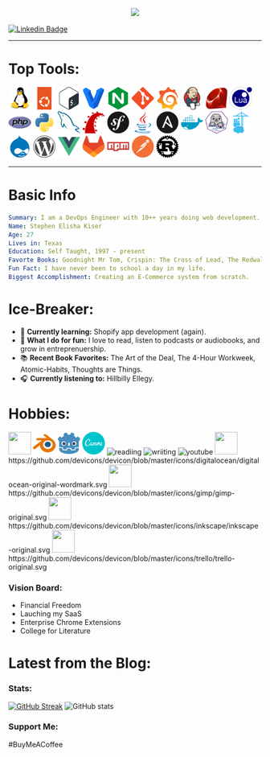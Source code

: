 <p align="center">
  <img src="https://capsule-render.vercel.app/api?text=S-Kiser&animation=fadeIn&type=waving&color=gradient&height=100"/>
</p>

<p>
  
  [![Linkedin Badge](https://img.shields.io/badge/-s--kiser--linkedin-blue?style=flat&logo=Linkedin&logoColor=white)](https://www.linkedin.com/in/s-kiser)
</p>

---

# Top Tools:
<p align="left">
  <img src="https://github.com/devicons/devicon/blob/master/icons/linux/linux-original.svg" alt="linux" width="45" height="45"/>
  <img src="https://github.com/devicons/devicon/blob/master/icons/ubuntu/ubuntu-original.svg" alt="ubuntu" width="45" height="45"/>
  <img src="https://github.com/devicons/devicon/blob/master/icons/bash/bash-original.svg" alt="bash" width="45" height="45"/>
  <img src="https://github.com/devicons/devicon/blob/master/icons/vagrant/vagrant-original.svg" alt="vagrant" width="45" height="45"/>
  <img src="https://github.com/devicons/devicon/blob/master/icons/nginx/nginx-original.svg" alt="nginx" width="45" height="45"/>
  <img src="https://github.com/devicons/devicon/blob/master/icons/git/git-plain.svg" alt="git" width="45" height="45"/>
  <img src="https://github.com/devicons/devicon/blob/master/icons/grafana/grafana-original.svg" alt="grafana" width="45" height="45"/>
  <img src="https://github.com/devicons/devicon/blob/master/icons/jenkins/jenkins-original.svg" alt="jenkins" width="45" height="45"/>
  <img src="https://github.com/devicons/devicon/blob/master/icons/ruby/ruby-original.svg" alt="ruby" width="45" height="45"/>
  <img src="https://github.com/devicons/devicon/blob/master/icons/lua/lua-original.svg" alt="lua" width="45" height="45"/>
  <img src="https://github.com/devicons/devicon/blob/master/icons/php/php-original.svg" alt="php" width="45" height="45"/>
  <img src="https://github.com/devicons/devicon/blob/master/icons/python/python-original.svg" alt="python" width="45" height="45"/>
  <img src="https://github.com/devicons/devicon/blob/master/icons/mysql/mysql-original.svg" alt="mysql" width="45" height="45"/>
  <img src="https://github.com/devicons/devicon/blob/master/icons/rails/rails-plain.svg" alt="rails" width="45" height="45"/>
  <img src="https://github.com/devicons/devicon/blob/master/icons/symfony/symfony-original.svg" alt="symfony" width="45" height="45"/>
  <img src="https://github.com/devicons/devicon/blob/master/icons/java/java-original.svg" alt="java" width="45" height="45"/>
  <img src="https://github.com/devicons/devicon/blob/master/icons/ansible/ansible-original.svg" alt="ansible" width="45" height="45"/>
  <img src="https://github.com/devicons/devicon/blob/master/icons/docker/docker-plain.svg" alt="docker" width="45" height="45"/>
  <img src="https://github.com/devicons/devicon/blob/master/icons/podman/podman-original.svg" alt="podman" width="45" height="45"/>
  <img src="https://github.com/devicons/devicon/blob/master/icons/portainer/portainer-original.svg" alt="portainer" width="45" height="45"/>
  <img src="https://github.com/devicons/devicon/blob/master/icons/drupal/drupal-plain.svg" alt="drupal" width="45" height="45"/>
  <img src="https://github.com/devicons/devicon/blob/master/icons/wordpress/wordpress-plain.svg" alt="wordpress" width="45" height="45"/>
  <img src="https://github.com/devicons/devicon/blob/master/icons/vuejs/vuejs-original.svg" alt="vuejs" width="45" height="45"/>
  <img src="https://github.com/devicons/devicon/blob/master/icons/gitlab/gitlab-original.svg" alt="gitlab" width="45" height="45"/>
  <img src="https://github.com/devicons/devicon/blob/master/icons/npm/npm-original-wordmark.svg" alt="npm" width="45" height="45"/>
  <img src="https://github.com/devicons/devicon/blob/master/icons/postman/postman-original.svg" alt="postman" width="45" height="45"/>
  <img src="https://github.com/devicons/devicon/blob/master/icons/rust/rust-original.svg" alt="rust" width="45" height="45"/>
</p>

---

# Basic Info
```yaml
Summary: I am a DevOps Engineer with 10++ years doing web development.
Name: Stephen Elisha Kiser
Age: 27
Lives in: Texas
Education: Self Taught, 1997 - present
Favorte Books: Goodnight Mr Tom, Crispin: The Cross of Lead, The Redwall Series, The Dark is Riising Series.
Fun Fact: I have never been to school a day in my life.
Biggest Accomplishment: Creating an E-Commerce system from scratch.
```

<!-- ![GitHub stats](https://github-readme-stats.vercel.app/api?username=s-kiser&show_icons=true&theme=onedark&hide=issues,stars&show=reviews,discussions_started,discussions_answered,prs_merged,prs_merged_percentage) -->


<!-- [![Top Langs](https://github-readme-stats.vercel.app/api/top-langs/?username=s-kiser&layout=compact&theme=onedark)](https://github.com/anuraghazra/github-readme-stats) -->

<!--
### Linux Favorites:
<p align="left">
<img src="https://github.com/devicons/devicon/blob/master/icons/ssh/ssh-original-wordmark.svg" alt="ssh" width="45" height="45"/>
<img src="https://github.com/devicons/devicon/blob/master/icons/awk/awk-original-wordmark.svg" alt="awk" width="45" height="45"/>
<img src="https://github.com/devicons/devicon/blob/master/icons/debian/debian-original-wordmark.svg" alt="debian" width="45" height="45"/>
<img src="https://github.com/devicons/devicon/blob/master/icons/nano/nano-plain-wordmark.svg" alt="nano" width="45" height="45"/>
<img src="https://github.com/devicons/devicon/blob/master/icons/redhat/redhat-plain-wordmark.svg" alt="redhat" width="45" height="45"/>
</p> 
-->

# Ice-Breaker:
- 🌱 <b>Currently learning:</b> Shopify app development (again).
- 🔋 <b>What I do for fun:</b> I love to read, listen to podcasts or audiobooks, and grow in entreprenuership.
- 📚 <b>Recent Book Favorites:</b> The Art of the Deal, The 4-Hour Workweek, Atomic-Habits, Thoughts are Things.
- 🎧 <b>Currently listening to:</b> Hillbilly Ellegy.

# Hobbies:
<p align="left">
<img src="" alt="" width="45" height="45"/>
<img src="https://github.com/devicons/devicon/blob/master/icons/blender/blender-original.svg" alt="blender" width="45" height="45"/>
<img src="https://github.com/devicons/devicon/blob/master/icons/godot/godot-original.svg" alt="godot" width="45" height="45"/>
<img src="https://github.com/devicons/devicon/blob/master/icons/canva/canva-original.svg" alt="canva" width="45" height="45"/>
<img src="" alt="readiing" width="45" height="45"/>
<img src="" alt="wriiting" width="45" height="45"/>
<img src="" alt="youtube" width="45" height="45"/>
<img src="" alt="" width="45" height="45"/>https://github.com/devicons/devicon/blob/master/icons/digitalocean/digitalocean-original-wordmark.svg
<img src="" alt="" width="45" height="45"/>https://github.com/devicons/devicon/blob/master/icons/gimp/gimp-original.svg
<img src="" alt="" width="45" height="45"/>https://github.com/devicons/devicon/blob/master/icons/inkscape/inkscape-original.svg
<img src="" alt="" width="45" height="45"/>https://github.com/devicons/devicon/blob/master/icons/trello/trello-original.svg
</p>

### Vision Board:
- Financial Freedom
- Lauching my SaaS
- Enterprise Chrome Extensions
- College for Literature

# Latest from the Blog:


### Stats:
<p>

[![GitHub Streak](http://github-readme-streak-stats.herokuapp.com?user=s-kiser&theme=onedark)](https://git.io/streak-stats) ![GitHub stats](https://github-readme-stats.vercel.app/api?username=s-kiser&show_icons=true&theme=onedark&hide=issues,contribs&show=xxx)
</p>


### Support Me:
#BuyMeACoffee



<!--

https://github.com/devicons/devicon/blob/master/icons/linkedin/linkedin-original.svg

**s-kiser/s-kiser** is a ✨ _special_ ✨ repository because its `README.md` (this file) appears on your GitHub profile.

Here are some ideas to get you started:

- 🔭 I’m currently working on ...
- 🌱 I’m currently learning ...
- 👯 I’m looking to collaborate on ...
- 🤔 I’m looking for help with ...
- 💬 Ask me about ...
- 📫 How to reach me: ...
- 😄 Pronouns: ...
- ⚡ Fun fact: ...
-->
